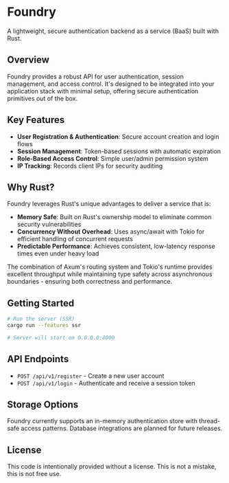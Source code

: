 # Foundry

A lightweight, secure authentication backend as a service (BaaS) built with Rust.

## Overview

Foundry provides a robust API for user authentication, session management, and access control. It's designed to be integrated into your application stack with minimal setup, offering secure authentication primitives out of the box.

## Key Features

- **User Registration & Authentication**: Secure account creation and login flows
- **Session Management**: Token-based sessions with automatic expiration
- **Role-Based Access Control**: Simple user/admin permission system
- **IP Tracking**: Records client IPs for security auditing

## Why Rust?

Foundry leverages Rust's unique advantages to deliver a service that is:

- **Memory Safe**: Built on Rust's ownership model to eliminate common security vulnerabilities
- **Concurrency Without Overhead**: Uses async/await with Tokio for efficient handling of concurrent requests
- **Predictable Performance**: Achieves consistent, low-latency response times even under heavy load

The combination of Axum's routing system and Tokio's runtime provides excellent throughput while maintaining type safety across asynchronous boundaries - ensuring both correctness and performance.

## Getting Started

```sh
# Run the server (SSR)
cargo run --features ssr

# Server will start on 0.0.0.0:8000
```

## API Endpoints

- `POST /api/v1/register` - Create a new user account
- `POST /api/v1/login` - Authenticate and receive a session token

## Storage Options

Foundry currently supports an in-memory authentication store with thread-safe access patterns. Database integrations are planned for future releases.

## License

This code is intentionally provided without a license. This is not a mistake, this is not free use.
